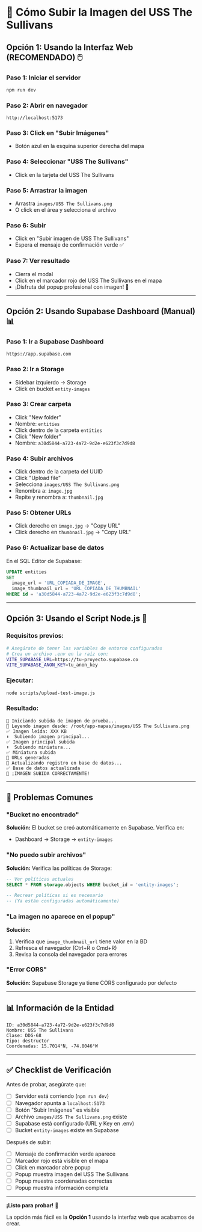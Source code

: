 # 📸 Cómo Subir la Imagen del USS The Sullivans

## Opción 1: Usando la Interfaz Web (RECOMENDADO) 🖱️

### Paso 1: Iniciar el servidor
```bash
npm run dev
```

### Paso 2: Abrir en navegador
```
http://localhost:5173
```

### Paso 3: Click en "Subir Imágenes"
- Botón azul en la esquina superior derecha del mapa

### Paso 4: Seleccionar "USS The Sullivans"
- Click en la tarjeta del USS The Sullivans

### Paso 5: Arrastrar la imagen
- Arrastra `images/USS The Sullivans.png`
- O click en el área y selecciona el archivo

### Paso 6: Subir
- Click en "Subir imagen de USS The Sullivans"
- Espera el mensaje de confirmación verde ✅

### Paso 7: Ver resultado
- Cierra el modal
- Click en el marcador rojo del USS The Sullivans en el mapa
- ¡Disfruta del popup profesional con imagen! 🎉

---

## Opción 2: Usando Supabase Dashboard (Manual) 📊

### Paso 1: Ir a Supabase Dashboard
```
https://app.supabase.com
```

### Paso 2: Ir a Storage
- Sidebar izquierdo → Storage
- Click en bucket `entity-images`

### Paso 3: Crear carpeta
- Click "New folder"
- Nombre: `entities`
- Click dentro de la carpeta `entities`
- Click "New folder"
- Nombre: `a30d5844-a723-4a72-9d2e-e623f3c7d9d8`

### Paso 4: Subir archivos
- Click dentro de la carpeta del UUID
- Click "Upload file"
- Selecciona `images/USS The Sullivans.png`
- Renombra a: `image.jpg`
- Repite y renombra a: `thumbnail.jpg`

### Paso 5: Obtener URLs
- Click derecho en `image.jpg` → "Copy URL"
- Click derecho en `thumbnail.jpg` → "Copy URL"

### Paso 6: Actualizar base de datos
En el SQL Editor de Supabase:
```sql
UPDATE entities 
SET 
  image_url = 'URL_COPIADA_DE_IMAGE',
  image_thumbnail_url = 'URL_COPIADA_DE_THUMBNAIL'
WHERE id = 'a30d5844-a723-4a72-9d2e-e623f3c7d9d8';
```

---

## Opción 3: Usando el Script Node.js 🔧

### Requisitos previos:
```bash
# Asegúrate de tener las variables de entorno configuradas
# Crea un archivo .env en la raíz con:
VITE_SUPABASE_URL=https://tu-proyecto.supabase.co
VITE_SUPABASE_ANON_KEY=tu_anon_key
```

### Ejecutar:
```bash
node scripts/upload-test-image.js
```

### Resultado:
```
🚀 Iniciando subida de imagen de prueba...
📂 Leyendo imagen desde: /root/app-mapas/images/USS The Sullivans.png
✅ Imagen leída: XXX KB
⬆️  Subiendo imagen principal...
✅ Imagen principal subida
⬆️  Subiendo miniatura...
✅ Miniatura subida
🔗 URLs generadas
💾 Actualizando registro en base de datos...
✅ Base de datos actualizada
🎉 ¡IMAGEN SUBIDA CORRECTAMENTE!
```

---

## 🐛 Problemas Comunes

### "Bucket no encontrado"
**Solución:** El bucket se creó automáticamente en Supabase. Verifica en:
- Dashboard → Storage → `entity-images`

### "No puedo subir archivos"
**Solución:** Verifica las políticas de Storage:
```sql
-- Ver políticas actuales
SELECT * FROM storage.objects WHERE bucket_id = 'entity-images';

-- Recrear políticas si es necesario
-- (Ya están configuradas automáticamente)
```

### "La imagen no aparece en el popup"
**Solución:**
1. Verifica que `image_thumbnail_url` tiene valor en la BD
2. Refresca el navegador (Ctrl+R o Cmd+R)
3. Revisa la consola del navegador para errores

### "Error CORS"
**Solución:** Supabase Storage ya tiene CORS configurado por defecto

---

## 📊 Información de la Entidad

```
ID: a30d5844-a723-4a72-9d2e-e623f3c7d9d8
Nombre: USS The Sullivans
Clase: DDG-68
Tipo: destructor
Coordenadas: 15.7014°N, -74.8046°W
```

---

## ✅ Checklist de Verificación

Antes de probar, asegúrate que:
- [ ] Servidor está corriendo (`npm run dev`)
- [ ] Navegador apunta a `localhost:5173`
- [ ] Botón "Subir Imágenes" es visible
- [ ] Archivo `images/USS The Sullivans.png` existe
- [ ] Supabase está configurado (URL y Key en .env)
- [ ] Bucket `entity-images` existe en Supabase

Después de subir:
- [ ] Mensaje de confirmación verde aparece
- [ ] Marcador rojo está visible en el mapa
- [ ] Click en marcador abre popup
- [ ] Popup muestra imagen del USS The Sullivans
- [ ] Popup muestra coordenadas correctas
- [ ] Popup muestra información completa

---

**¡Listo para probar!** 🚀

La opción más fácil es la **Opción 1** usando la interfaz web que acabamos de crear.

